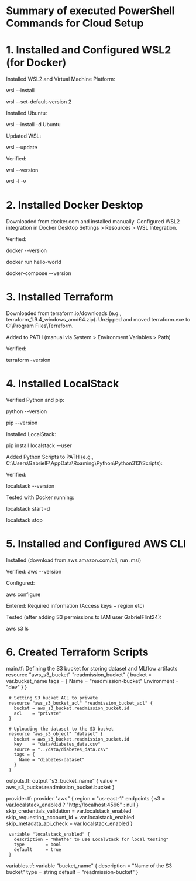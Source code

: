# Summary of executed PowerShell Commands for Cloud Setup

# 1. Installed and Configured WSL2 (for Docker)

Installed WSL2 and Virtual Machine Platform:

wsl --install

wsl --set-default-version 2

Installed Ubuntu:

wsl --install -d Ubuntu

Updated WSL:

wsl --update

Verified:

wsl --version

wsl -l -v

# 2. Installed Docker Desktop

Downloaded from docker.com and installed manually.
Configured WSL2 integration in Docker Desktop Settings > Resources > WSL Integration.

Verified:

docker --version

docker run hello-world

docker-compose --version

# 3. Installed Terraform
Downloaded from terraform.io/downloads (e.g., terraform_1.9.4_windows_amd64.zip).
Unzipped and moved terraform.exe to C:\Program Files\Terraform.

Added to PATH (manual via System > Environment Variables > Path)

Verified:

terraform -version

# 4. Installed LocalStack

Verified Python and pip:

python --version

pip --version

Installed LocalStack:

pip install localstack --user

Added Python Scripts to PATH (e.g., C:\Users\GabrielF\AppData\Roaming\Python\Python313\Scripts):

Verified:

localstack --version

Tested with Docker running:

localstack start -d

localstack stop

# 5. Installed and Configured AWS CLI

Installed (download from aws.amazon.com/cli, run .msi)

Verified:
aws --version

Configured:

aws configure

Entered: Required information (Access keys + region etc)

Tested (after adding S3 permissions to IAM user GabrielFlint24):

aws s3 ls

# 6. Created Terraform Scripts

main.tf:
Defining the S3 bucket for storing dataset and MLflow artifacts
     resource "aws_s3_bucket" "readmission_bucket" {
       bucket = var.bucket_name
       tags = {
         Name        = "readmission-bucket"
         Environment = "dev"
       }
     }

     # Setting S3 bucket ACL to private
     resource "aws_s3_bucket_acl" "readmission_bucket_acl" {
       bucket = aws_s3_bucket.readmission_bucket.id
       acl    = "private"
     }

     # Uploading the dataset to the S3 bucket
     resource "aws_s3_object" "dataset" {
       bucket = aws_s3_bucket.readmission_bucket.id
       key    = "data/diabetes_data.csv"
       source = "../data/diabetes_data.csv"
       tags = {
         Name = "diabetes-dataset"
       }
     }

outputs.tf:
output "s3_bucket_name" {
       value = aws_s3_bucket.readmission_bucket.bucket
     }

provider.tf:
provider "aws" {
       region = "us-east-1"
       endpoints {
         s3 = var.localstack_enabled ? "http://localhost:4566" : null
       }
       skip_credentials_validation = var.localstack_enabled
       skip_requesting_account_id  = var.localstack_enabled
       skip_metadata_api_check     = var.localstack_enabled
     }

     variable "localstack_enabled" {
       description = "Whether to use LocalStack for local testing"
       type        = bool
       default     = true
     }

variables.tf:
variable "bucket_name" {
       description = "Name of the S3 bucket"
       type        = string
       default     = "readmission-bucket"
     }

